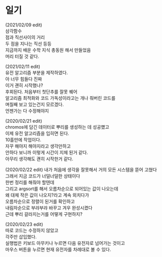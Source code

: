 # 일기
(2021/02/09 edit)  
삼각함수  
점과 직선사이의 거리  
두 점을 지나는 직선 등등  
지금까지 배운 수학 지식 총동원 해서 만들었음  
머리 터질 것 같다.
  
(2021/02/11 edit)  
유전 알고리즘 부분을 제작하였다.  
아 너무 힘들다 진짜  
이거 괜히 시작했나?  
후회된다.
처음부터 첫단추를 잘못 꿰어   
알고리즘 최적화와 코드 가독성이라고는 개나 줘버린 코드를  
며칠째 보고 있는건지 모르겠다.  
언젠가는 다 수정해야지  

(2020/02/21 edit)  
chromos에 담긴 데이터로 뿌리를 생성하는 데 성공헀고  
이제 유전 알고리즘을 입히면 된다.  
10흘만에 작업이다.  
자꾸 해야지 해야지라고 생각만하고  
안하다 보니까 이렇게 시간이 지체 된거 같다.  
아무리 생각해도 괜히 시작한거 같다.  

(2020/02/22 edit)
내가 처음에 생각을 잘못해서 거의 모든 시스템을 뜯어 고쳤다  
그래서 지금 코드가 너덜너덜한 상태이다  
한번 정리를 해줘야 할텐데  
그리고 argsort를 해서 오름차순으로 되어있는 값이 나오는데    
왜 대체 작은 값이 나오지?라고 계속 외치다가  
오름차순으로 정렬이 된거를 확인하고  
내림차순으로 부랴부랴 바꾸고 겨우 완성시켰다  
근데 뿌리 갈라지는거를 어떻게 구현하지?  

(2020/02/23 edit)  
따로 코드는 수정하지 않았고  
각주만 삽입했다.  
실행법은 키보드 아무키나 누르면 다음 유전자로 넘어가는 것이고  
마우스 버튼을 누르면 현재 유전자를 차례대로 볼 수 있다.
